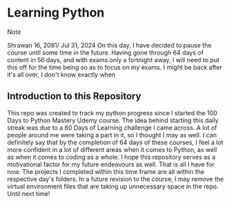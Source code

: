 # Learning Python
> [!NOTE]
> Shrawan 16, 2081/ Jul 31, 2024
> On this day, I have decided to pause the course until some time in the future. Having gone through 64 days of content in 56 days, and with exams only a fortnight away, I will need to put this off for the time being so as to focus on my exams. I might be back after it's all over, I don't know exactly when

## Introduction to this Repository
This repo was created to track my python progress since I started the 100 Days to Python Mastery Udemy course. The idea behind starting this daily streak was due to a 60 Days of Learning challenge I came across. A lot of people around me were taking a part in it, so I thought I may as well.
I can definitely say that by the completion of 64 days of these courses, I feel a lot more confident in a lot of different areas when it comes to Python, as well as when it comes to coding as a whole. I hope this repository serves as a motivational factor for my future endeavours as well.
That is all I have for now.
The projects I completed within this time frame are all within the respective day's folders.
In a future revision to the course, I may remove the virtual environment files that are taking up unnecessary space in the repo.
Until next time!